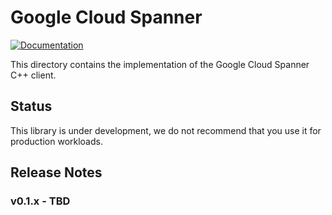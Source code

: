 # Google Cloud Spanner

[![Documentation][doxygen-shield]][doxygen-link]

[doxygen-shield]: https://img.shields.io/badge/documentation-master-brightgreen.svg
[doxygen-link]: http://googleapis.github.io/google-cloud-cpp/
[quickstart-link]: http://googleapis.github.io/google-cloud-cpp/

This directory contains the implementation of the Google Cloud Spanner C++
client.

## Status

This library is under development, we do not recommend that you use it for
production workloads.

## Release Notes

### v0.1.x - TBD
